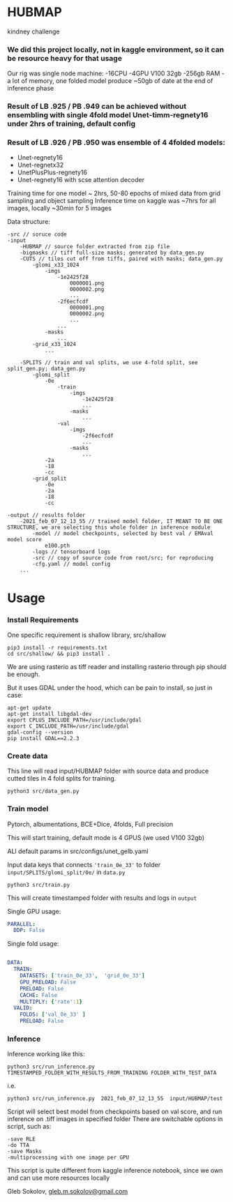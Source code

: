 # HUBMAP
kindney challenge


### We did this project locally, not in kaggle environment, so it can be resource heavy for that usage

Our rig was single node machine:
    -16CPU
    -4GPU V100 32gb
    -256gb RAM
    -a lot of memory, one folded model produce ~50gb of date at the end of inference phase


### Result of LB .925 / PB .949 can be achieved without ensembling with single 4fold model Unet-timm-regnety16 under 2hrs of training, default config
### Result of LB .926 / PB .950 was ensemble of 4 4folded models:
- Unet-regnety16
- Unet-regnetx32
- UnetPlusPlus-regnety16
- Unet-regnety16 with scse attention decoder

Training time for one model ~ 2hrs, 50-80 epochs of mixed data from grid sampling and object sampling
Inference time on kaggle was ~7hrs for all images, locally ~30min for 5 images



Data structure:
```
-src // soruce code
-input
    -HUBMAP // source folder extracted from zip file
    -bigmasks // tiff full-size masks; generated by data_gen.py
    -CUTS // tiles cut off from tiffs, paired with masks; data_gen.py
        -glomi_x33_1024
            -imgs
                -1e2425f28
                    0000001.png
                    0000002.png
                    ...
                -2f6ecfcdf
                    0000001.png
                    0000002.png
                    ...
                ...
            -masks
                ...
        -grid_x33_1024
            ...

    -SPLITS // train and val splits, we use 4-fold split, see split_gen.py; data_gen.py
        -glomi_split
            -0e
                -train
                    -imgs
                        -1e2425f28
                        ...
                    -masks
                        ...
                -val
                    -imgs
                        -2f6ecfcdf
                        ...
                    -masks
                        ...
            -2a
            -18
            -cc
        -grid_split
            -0e
            -2a
            -18
            -cc
            
-output // results folder
    -2021_feb_07_12_13_55 // trained model folder, IT MEANT TO BE ONE STRUCTURE, we are selecting this whole folder in inference module
        -model // model checkpoints, selected by best val / EMAval model score
            e100.pth
        -logs // tensorboard logs
        -src // copy of source code from root/src; for reproducing
        -cfg.yaml // model config
    ...
```


# Usage

### Install Requirements
One specific requirement is shallow library, src/shallow
```
pip3 install -r requirements.txt
cd src/shallow/ && pip3 install .

```
We are using rasterio as tiff reader and installing rasterio through pip should be enough.

But it uses GDAL under the hood, which can be pain to install, so just in case:
```
apt-get update
apt-get install libgdal-dev
export CPLUS_INCLUDE_PATH=/usr/include/gdal
export C_INCLUDE_PATH=/usr/include/gdal
gdal-config --version
pip install GDAL==2.2.3
```


### Create data

This line will read input/HUBMAP folder with source data and produce cutted tiles in 4 fold splits for training.
```
python3 src/data_gen.py

```
### Train model

Pytorch, albumentations, BCE+Dice, 4folds, Full precision

This will start training, default mode is 4 GPUS (we used V100 32gb)

ALl default params in src/configs/unet_gelb.yaml

Input data keys that connects `'train_0e_33'` to folder `input/SPLITS/glomi_split/0e/` in `data.py`

```
python3 src/train.py

```
This will create timestamped folder with results and logs in `output`


Single GPU usage: 
```yaml
PARALLEL:
  DDP: False
```

Single fold usage:
```yaml

DATA:
  TRAIN:
    DATASETS: ['train_0e_33',  'grid_0e_33']
    GPU_PRELOAD: False
    PRELOAD: False
    CACHE: False
    MULTIPLY: {'rate':1}
  VALID:
    FOLDS: ['val_0e_33' ]
    PRELOAD: False

```

### Inference

Inference working like this:
```
python3 src/run_inference.py TIMESTAMPED_FOLDER_WITH_RESULTS_FROM_TRAINING FOLDER_WITH_TEST_DATA
```
i.e.
```
python3 src/run_inference.py  2021_feb_07_12_13_55  input/HUBMAP/test
```

Script will select best model from checkpoints based on val score, and run inference on .tiff images in specified folder
There are switchable options in script, such as:

    -save RLE
    -do TTA
    -save Masks
    -multiprocessing with one image per GPU


This script is quite different from kaggle inference notebook, since we own and can use more resources locally

Gleb Sokolov, gleb.m.sokolov@gmail.com


